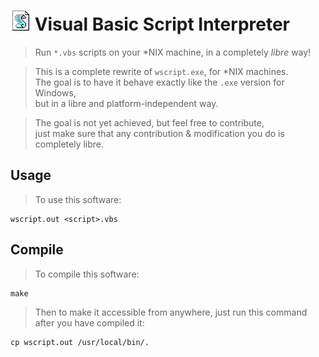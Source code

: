 # ![image/vbs.png](image/vbs.png) Visual Basic Script Interpreter
> Run `*.vbs` scripts on your \*NIX machine, in a completely _libre_ way!

> This is a complete rewrite of `wscript.exe`, for \*NIX machines.  
> The goal is to have it behave exactly like the `.exe` version for Windows,  
> but in a libre and platform-independent way.

> The goal is not yet achieved, but feel free to contribute,  
> just make sure that any contribution & modification you do is completely
> libre.

## Usage
> To use this software:

    wscript.out <script>.vbs


## Compile
> To compile this software:

    make

> Then to make it accessible from anywhere, just run this command after
> you have compiled it:

    cp wscript.out /usr/local/bin/.
